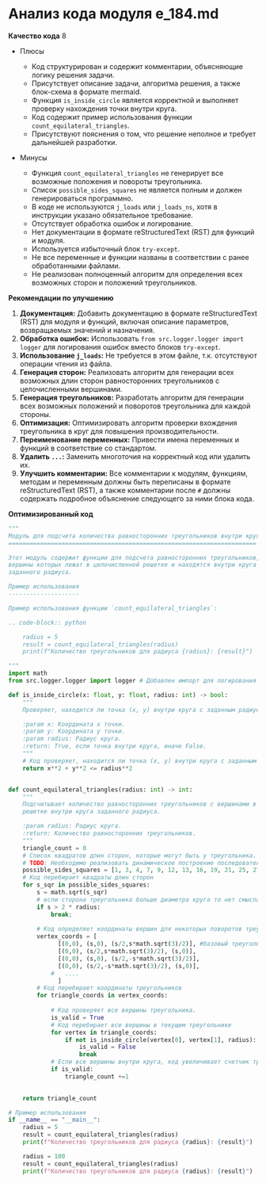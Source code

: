 # Анализ кода модуля e_184.md

**Качество кода**
8
-  Плюсы
    - Код структурирован и содержит комментарии, объясняющие логику решения задачи.
    - Присутствует описание задачи, алгоритма решения, а также блок-схема в формате mermaid.
    - Функция `is_inside_circle` является корректной и выполняет проверку нахождения точки внутри круга.
    - Код содержит пример использования функции `count_equilateral_triangles`.
    - Присутствуют пояснения о том, что решение неполное и требует дальнейшей разработки.
    
-  Минусы
    - Функция `count_equilateral_triangles` не генерирует все возможные положения и повороты треугольника.
    - Список `possible_sides_squares` не является полным и должен генерироваться программно.
    - В коде не используются `j_loads` или `j_loads_ns`, хотя в инструкции указано обязательное требование.
    - Отсутствует обработка ошибок и логирование.
    - Нет документации в формате reStructuredText (RST) для функций и модуля.
    - Используется избыточный блок `try-except`.
    - Не все переменные и функции названы в соответствии с ранее обработанными файлами.
    - Не реализован полноценный алгоритм для определения всех возможных сторон и положений треугольников.

**Рекомендации по улучшению**

1.  **Документация:** Добавить документацию в формате reStructuredText (RST) для модуля и функций, включая описание параметров, возвращаемых значений и назначения.
2.  **Обработка ошибок:**  Использовать `from src.logger.logger import logger` для логирования ошибок вместо блоков `try-except`.
3.  **Использование `j_loads`:**  Не требуется в этом файле, т.к. отсутствуют операции чтения из файла.
4.  **Генерация сторон:** Реализовать алгоритм для генерации всех возможных длин сторон равносторонних треугольников с целочисленными вершинами.
5.  **Генерация треугольников:** Разработать алгоритм для генерации всех возможных положений и поворотов треугольника для каждой стороны.
6.  **Оптимизация:** Оптимизировать алгоритм проверки вхождения треугольника в круг для повышения производительности.
7.  **Переименование переменных:** Привести имена переменных и функций в соответствие со стандартом.
8.  **Удалить `...`:** Заменить многоточия на корректный код или удалить их.
9.  **Улучшить комментарии:** Все комментарии к модулям, функциям, методам и переменным должны быть переписаны в формате reStructuredText (RST), а также  комментарии после `#` должны содержать подробное объяснение следующего за ними блока кода.

**Оптимизированный код**

```python
"""
Модуль для подсчета количества равносторонних треугольников внутри круга
======================================================================

Этот модуль содержит функции для подсчета равносторонних треугольников,
вершины которых лежат в целочисленной решетке и находятся внутри круга
заданного радиуса.

Пример использования
--------------------

Пример использования функции `count_equilateral_triangles`:

.. code-block:: python

    radius = 5
    result = count_equilateral_triangles(radius)
    print(f"Количество треугольников для радиуса {radius}: {result}")

"""
import math
from src.logger.logger import logger # Добавлен импорт для логирования

def is_inside_circle(x: float, y: float, radius: int) -> bool:
    """
    Проверяет, находится ли точка (x, y) внутри круга с заданным радиусом.

    :param x: Координата x точки.
    :param y: Координата y точки.
    :param radius: Радиус круга.
    :return: True, если точка внутри круга, иначе False.
    """
    # Код проверяет, находится ли точка (x, y) внутри круга с заданным радиусом.
    return x**2 + y**2 <= radius**2


def count_equilateral_triangles(radius: int) -> int:
    """
    Подсчитывает количество равносторонних треугольников с вершинами в целочисленной
    решетке внутри круга заданного радиуса.

    :param radius: Радиус круга.
    :return: Количество равносторонних треугольников.
    """
    triangle_count = 0
    # Список квадратов длин сторон, которые могут быть у треугольника.
    # TODO: Необходимо реализовать динамическое построение последовательности сторон.
    possible_sides_squares = [1, 3, 4, 7, 9, 12, 13, 16, 19, 21, 25, 27, 28, 31, 36, 37, 39, 43, 48]
    # Код перебирает квадраты длин сторон
    for s_sqr in possible_sides_squares:
        s = math.sqrt(s_sqr)
        # если сторона треугольника больше диаметра круга то нет смысла дальше считать
        if s > 2 * radius:
            break;
        
        # Код определяет координаты вершин для некоторых поворотов треугольника при фиксированной стороне.
        vertex_coords = [
              [(0,0), (s,0), (s/2,s*math.sqrt(3)/2)], #базовый треугольник
              [(0,0), (s/2,s*math.sqrt(3)/2), (s,0)],
              [(0,0), (s,0), (s/2,-s*math.sqrt(3)/2)],
              [(0,0), (s/2,-s*math.sqrt(3)/2), (s,0)],
            #   ....
              ]
        # Код перебирает координаты треугольников
        for triangle_coords in vertex_coords:
            
            # Код проверяет все вершины треугольника.
            is_valid = True
            # Код перебирает все вершины в текущем треугольнике
            for vertex in triangle_coords:
                if not is_inside_circle(vertex[0], vertex[1], radius):
                    is_valid = False
                    break
            # Если все вершины внутри круга, код увеличивает счетчик треугольников
            if is_valid:
                triangle_count +=1
        

    return triangle_count

# Пример использования
if __name__ == "__main__":
    radius = 5
    result = count_equilateral_triangles(radius)
    print(f"Количество треугольников для радиуса {radius}: {result}")

    radius = 100
    result = count_equilateral_triangles(radius)
    print(f"Количество треугольников для радиуса {radius}: {result}")
```